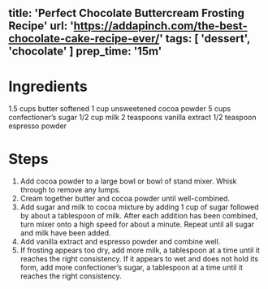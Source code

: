 title: 'Perfect Chocolate Buttercream Frosting Recipe'
url: 'https://addapinch.com/the-best-chocolate-cake-recipe-ever/'
tags: [ 'dessert', 'chocolate' ]
prep_time: '15m'
---
# Ingredients
1.5 cups butter softened
1 cup unsweetened cocoa powder
5 cups confectioner’s sugar
1/2 cup milk
2 teaspoons vanilla extract
1/2 teaspoon espresso powder

# Steps
1. Add cocoa powder to a large bowl or bowl of stand mixer. Whisk through to remove any lumps.
2. Cream together butter and cocoa powder until well-combined.
3. Add sugar and milk to cocoa mixture by adding 1 cup of sugar followed by about a tablespoon of milk. After each addition has been combined, turn mixer onto a high speed for about a minute. Repeat until all sugar and milk have been added.
4. Add vanilla extract and espresso powder and combine well.
5. If frosting appears too dry, add more milk, a tablespoon at a time until it reaches the right consistency. If it appears to wet and does not hold its form, add more confectioner’s sugar, a tablespoon at a time until it reaches the right consistency.
